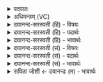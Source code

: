 <details><summary>पदपाठः</summary>

उ॒प॒या॒मगृ॑हीत इत्यु॑पया॒मऽगृ॑हीतः। अ॒सि॒। ध्रु॒वः। अ॒सि॒। ध्रु॒वक्षि॑ति॒रिति॑ ध्रु॒वऽक्षि॑तिः। ध्रु॒वाणा॑म्। ध्रु॒वत॑म॒ इति॑ ध्रु॒वऽतमः॑। अच्यु॑तानाम्। अ॒च्युत॒क्षित्त॑म॒ इत्य॑च्युत॒क्षित्ऽत॑मः। ए॒षः। ते॒। योनिः॑। वै॒श्वा॒न॒राय॑। त्वा॒। ध्रु॒वम्। ध्रु॒वेण॑। मन॑सा। वा॒चा। सोम॑म्। अव॑। न॒या॒मि॒। अथ॑। नः॒। इन्द्रः॑। इत्। विशः॑। अ॒स॒प॒त्नाः। सम॑नस॒ इति॑ सऽम॑नसः। कर॑त्। २५।
</details>

<details><summary>अधिमन्त्रम् (VC)</summary>

- वैश्वनरो देवता
- भरद्वाज ऋषिः
- याजुषी अनुष्टुप्, विराड् आर्षी बृहती
- गान्धारः
</details>

<details><summary>दयानन्द-सरस्वती (हि) - विषयः</summary>

अब अगले मन्त्र में ईश्वर के गुणों का उपदेश किया है ॥
</details>

<details><summary>दयानन्द-सरस्वती (हि) - पदार्थः</summary>

पदार्थान्वयभाषाः -  हे परमेश्वर ! आप (उपयामगृहीतः) शास्त्रप्राप्त नियमों से स्वीकार किये जाते (असि) हैं, ऐसे ही (ध्रुवः) स्थिर (असि) हैं कि (ध्रुवक्षितिः) जिन आप में भूमि स्थिर हो रही है और (ध्रुवाणाम्) स्थिर आकाश आदि पदार्थों में (ध्रुवतमाः) अत्यन्त स्थिर (असि) हैं तथा (अच्युतानाम्) जगत् का अविनाशी कारण और अनादि सिद्ध जीवों में (अच्युतक्षित्तमः) अतिशय करके अविनाशीपन बसानेवाले हैं। (एषः) यह सत्य के मार्ग का प्रकाश (ते) आप के (योनिः) निवास-स्थान के समान है। (वैश्वानराय) समस्त मनुष्यों को सत्य मार्ग में प्राप्त करानेवाले वा इस राज्यप्रकाश के लिये (ध्रुवेण) दृढ़ (मनसा) मन और (वाचा) वाणी से (सोमम्) समस्त जगत् के उत्पन्न करानेवाले (त्वा) आप को (ध्रुवम्) निश्चयपूर्वक जैसे हो वैसे (अवनयामि) स्वीकार करता हूँ। (अथ) इसके अनन्तर (इन्द्रः) सब दुःख के विनाश करनेवाले आप (नः) हमारे (विशः) प्रजाजनों को (असपत्नाः) शत्रुओं से रहित और (समनसः) एक मन अर्थात् एक दूसरे के चाहनेवाले (इत्) ही (करत्) कीजिये ॥२५॥
</details>

<details><summary>दयानन्द-सरस्वती (हि) - भावार्थः</summary>

भावार्थभाषाः -  जो नित्य पदार्थों में नित्य और स्थिरों में भी स्थिर परमेश्वर है, उस समस्त जगत् के उत्पन्न करनेवाले परमेश्वर की प्राप्ति और योगाभ्यास के अनुष्ठान से ही ठीक-ठीक ज्ञान हो सकता है, अन्यथा नहीं ॥२५॥
</details>

<details><summary>दयानन्द-सरस्वती (सं) - विषयः</summary>

अथेश्वरगुणा उपदिश्यन्ते ॥
</details>

<details><summary>दयानन्द-सरस्वती (सं) - पदार्थः</summary>

पदार्थान्वयभाषाः -  हे परमेश्वर ! त्वमुपयामगृहीतोऽसि ध्रुवोऽसि ध्रुवक्षितिर्ध्रुवाणां ध्रुवतमस्तथा चाच्युतानामच्युतक्षित्तमोऽसि। एष ते योनिरस्ति। अस्मै वैश्वानराय राज्यप्रकाशकाय ध्रुवेण मनसा ध्रुवया वाचा च सोमं त्वां ध्रुवमवनयामि। अथेन्द्रो भवान् नो विशोऽसपत्नाः समनस इदेव करत् करोतु ॥२५॥
</details>

<details><summary>दयानन्द-सरस्वती (सं) - भावार्थः</summary>

भावार्थभाषाः -  योऽनित्यानां नित्यो ध्रुवाणामपि ध्रुवः परमेश्वरस्तस्य सर्वजगत्प्रेरकस्येश्वरस्य प्राप्त्या योगाभ्यासानुष्ठानेन चैव विज्ञानं जायते नान्यथा ॥२५॥
</details>

<details><summary>सविता जोशी ← दयानन्दः (म) - भावार्थः</summary>

भावार्थभाषाः -  जो नित्य पदार्थात नित्य आहे व स्थिर पदार्थामध्ये स्थिर आहे व ज्याने जगाला उत्पन्न केले आहे अशा परमेश्वराची प्राप्ती व योगाभ्यासाच्या अनुष्ठानाने खरे खरे ज्ञान होऊ शकते. अन्यथा ज्ञानप्राप्ती होऊ शकत नाही.
</details>